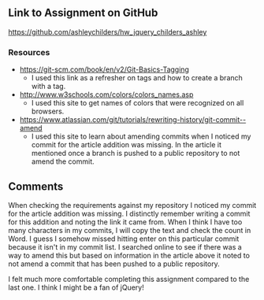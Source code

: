 ## Link to Assignment on GitHub
https://github.com/ashleychilders/hw_jquery_childers_ashley

### Resources
- https://git-scm.com/book/en/v2/Git-Basics-Tagging
    - I used this link as a refresher on tags and how to create a branch with a tag.
- http://www.w3schools.com/colors/colors_names.asp
    - I used this site to get names of colors that were recognized on all browsers.
- https://www.atlassian.com/git/tutorials/rewriting-history/git-commit--amend
    - I used this site to learn about amending commits when I noticed my commit for the article addition was missing. In the article it mentioned once a branch is pushed to a public repository to not amend the commit.

## Comments

When checking the requirements against my repository I noticed my commit for the article addition was missing. I distinctly remember writing a commit for this addition and noting the link it came from. When I think I have too many characters in my commits, I will copy the text and check the count in Word. I guess I somehow missed hitting enter on this particular commit because it isn't in my commit list. I searched online to see if there was a way to amend this but based on information in the article above it noted to not amend a commit that has been pushed to a public repository.

I felt much more comfortable completing this assignment compared to the last one. I think I might be a fan of jQuery!
